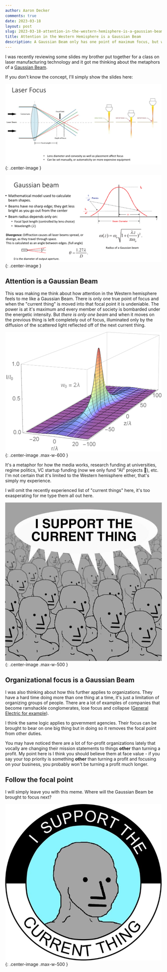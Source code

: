 ```yaml
---
author: Aaron Decker
comments: true
date: 2023-03-18
layout: post
slug: 2023-03-18-attention-in-the-western-hemisphere-is-a-gaussian-beam
title: Attention in the Western Hemisphere is a Gaussian Beam
description: A Gaussian Beam only has one point of maximum focus, but when it is brought the bear upon a single point it's power is it's full potential
---
```


I was recently reviewing some slides my brother put together for a class on laser manufacturing technology and it got me thinking about the metaphors of a [Gaussian Beam](https://en.wikipedia.org/wiki/Gaussian_beam).

If you don't know the concept, I'll simply show the slides here:

![slide 1 gaussian beam](/images/blog/lasers/slide-1-gaussian-beam.png){: .center-image }

![slide 2 gaussian beam](/images/blog/lasers/slide-2-gaussian-beam.png){: .center-image }

## Attention is a Gaussian Beam

This was making me think about how attention in the Western hemisphere feels to me like a Gaussian Beam. There is only one true point of focus and when the "current thing" is moved into that focal point it is undeniable. The power is at it's maximum and every member of society is bombarded under the energetic intensity. But _there is only one beam_ and when it moves on the previous thing is left completely out of focus, illuminated only by the diffusion of the scattered light reflected off of the next current thing.

![gaussian beam surface plot](/images/blog/lasers/Gaussian-beam_intensity_surfaceplot.png){: .center-image .max-w-600 }
 
It's a metaphor for how the media works, research funding at universities, regime politics, VC startup funding (now we only fund "AI" projects 🫠), etc. I'm not certain that it's limited to the Western hemisphere either, that's simply my experience.

I will omit the recently experienced list of "current things" here, it's too exasperating for me type them all out here.

![I support the current thing group meme](/images/blog/memes/i-support-the-current-thing-npc-group.jpg){: .center-image .max-w-500 }

## Organizational focus is a Gaussian Beam

I was also thinking about how this further applies to organizations. They have a hard time doing more than one thing at a time, it's just a limitation of organizing groups of people. There are a lot of examples of companies that become ramshackle conglomerates, lose focus and collapse ([General Electric for example](https://en.wikipedia.org/wiki/General_Electric)).

I think the same logic applies to government agencies. Their focus can be brought to bear on one big thing but in doing so it removes the focal point from other duties.

You may have noticed there are a lot of for-profit organizations lately that vocally are changing their mission statements to things **other** than turning a profit. My point here is I think you should believe them at face value - if you say your top priority is something **other** than turning a profit and focusing on your business, you probably won't be turning a profit much longer.

## Follow the focal point

I will simply leave you with this meme. Where will the Gaussian Beam be brought to focus next?

![I support the current thing meme single](/images/blog/memes/i-support-the-current-thing-single.jpeg){: .center-image .max-w-500 }
